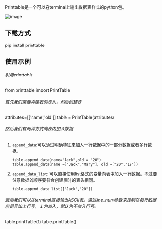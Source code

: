Printtable是一个可以在terminal上输出数据表样式的python包。

 ![image](https://raw.githubusercontent.com/Leviathan1995/Pylsy/master/pzi/span.png)
 

<h2>下载方式</h2>
       pip install printtable

<h2>使用示例</h2>
<h6>引用printtable</h6>
       from  printtable import PrintTable
<h6>首先我们需要构建表的表头，然后创建表</h6>
       attributes=[['name','old']]
       table = PrintTable(attributes)
<h6>然后我们有两种方式向表内加入数据</h6>

 1. `append_data`:可以通过明确特征来加入一行数据中的一部分数据或者多行数据。
    
        table.append_data(name="Jack",old = "20")
        table.append_data(name =["Jack","Mary"], old =["20","19"])
 2. `append_data_list`: 可以直接使用list格式的变量向表中加入一行数据。不过要注意数据的顺序要符合创建表时的表头相同。
 
        table.append_data_list(["Jack","20"]) 

<h6>最后我们可以在terminal直接输出ASCII表。通过line_num参数来控制在每行数据前是否加上行号，１为加入，默认为不加入行号。</h6>
       table.printTable(1)
       table.printTable()
